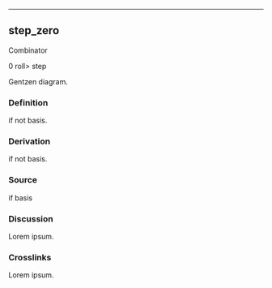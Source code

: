 ------------------------------------------------------------------------

## step_zero

Combinator

0 roll> step

Gentzen diagram.

### Definition

if not basis.

### Derivation

if not basis.

### Source

if basis

### Discussion

Lorem ipsum.

### Crosslinks

Lorem ipsum.
